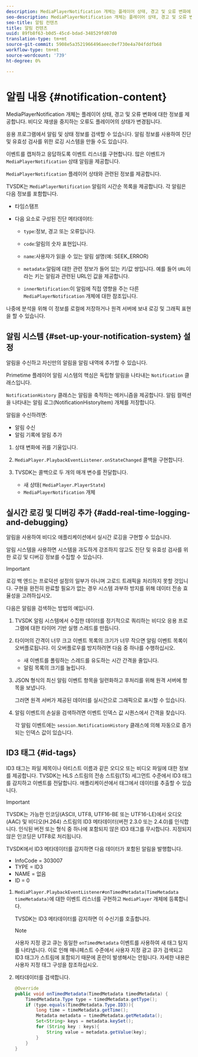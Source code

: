 ```yaml
---
description: MediaPlayerNotification 개체는 플레이어 상태, 경고 및 오류 변화에 대한 정보를 제공합니다. 비디오 재생을 중지하는 오류도 플레이어의 상태가 변경됩니다.
seo-description: MediaPlayerNotification 개체는 플레이어 상태, 경고 및 오류 변화에 대한 정보를 제공합니다. 비디오 재생을 중지하는 오류도 플레이어의 상태가 변경됩니다.
seo-title: 알림 컨텐츠
title: 알림 컨텐츠
uuid: 89fb8f63-b0d5-45cd-bdad-348529fd07d0
translation-type: tm+mt
source-git-commit: 5908e5a3521966496aeec0ef730e4a704fddfb68
workflow-type: tm+mt
source-wordcount: '739'
ht-degree: 0%

---
```



# 알림 내용 {#notification-content}

MediaPlayerNotification 개체는 플레이어 상태, 경고 및 오류 변화에 대한 정보를 제공합니다. 비디오 재생을 중지하는 오류도 플레이어의 상태가 변경됩니다.

응용 프로그램에서 알림 및 상태 정보를 검색할 수 있습니다. 알림 정보를 사용하여 진단 및 유효성 검사를 위한 로깅 시스템을 만들 수도 있습니다.

이벤트를 캡처하고 응답하도록 이벤트 리스너를 구현합니다. 많은 이벤트가 `MediaPlayerNotification` 상태 알림을 제공합니다.

`MediaPlayerNotification` 플레이어 상태와 관련된 정보를 제공합니다.

TVSDK는 `MediaPlayerNotification` 알림의 시간순 목록을 제공합니다. 각 알림은 다음 정보를 포함합니다.

* 타임스탬프
* 다음 요소로 구성된 진단 메타데이터:

   * `type`:정보, 경고 또는 오류입니다.
   * `code`:알림의 숫자 표현입니다.
   * `name`:사용자가 읽을 수 있는 알림 설명(예: SEEK_ERROR)
   * `metadata`:알림에 대한 관련 정보가 들어 있는 키/값 쌍입니다. 예를 들어 `URL`이라는 키는 알림과 관련된 URL인 값을 제공합니다.

   * `innerNotification`:이 알림에 직접 영향을 주는 다른  `MediaPlayerNotification` 개체에 대한 참조입니다.

나중에 분석을 위해 이 정보를 로컬에 저장하거나 원격 서버에 보내 로깅 및 그래픽 표현을 할 수 있습니다.

## 알림 시스템 {#set-up-your-notification-system} 설정

알림을 수신하고 자신만의 알림을 알림 내역에 추가할 수 있습니다.

Primetime 플레이어 알림 시스템의 핵심은 독립형 알림을 나타내는 `Notification` 클래스입니다.

`NotificationHistory` 클래스는 알림을 축적하는 메커니즘을 제공합니다. 알림 컬렉션을 나타내는 알림 로그(NotificationHistoryItem) 개체를 저장합니다.

알림을 수신하려면:

* 알림 수신
* 알림 기록에 알림 추가

1. 상태 변화에 귀를 기울입니다.
1. `MediaPlayer.PlaybackEventListener.onStateChanged` 콜백을 구현합니다.
1. TVSDK는 콜백으로 두 개의 매개 변수를 전달합니다.

   * 새 상태( `MediaPlayer.PlayerState`)
   * `MediaPlayerNotification` 개체

## 실시간 로깅 및 디버깅 추가 {#add-real-time-logging-and-debugging}

알림을 사용하여 비디오 애플리케이션에서 실시간 로깅을 구현할 수 있습니다.

알림 시스템을 사용하면 시스템을 과도하게 강조하지 않고도 진단 및 유효성 검사를 위한 로깅 및 디버깅 정보를 수집할 수 있습니다.

>[!IMPORTANT]
>
>로깅 백 엔드는 프로덕션 설정의 일부가 아니며 고로드 트래픽을 처리하지 못할 것입니다. 구현을 완전히 완료할 필요가 없는 경우 시스템 과부하 방지를 위해 데이터 전송 효율성을 고려하십시오.

다음은 알림을 검색하는 방법의 예입니다.

1. TVSDK 알림 시스템에서 수집한 데이터를 정기적으로 쿼리하는 비디오 응용 프로그램에 대한 타이머 기반 실행 스레드를 만듭니다.

1. 타이머의 간격이 너무 크고 이벤트 목록의 크기가 너무 작으면 알림 이벤트 목록이 오버플로됩니다. 이 오버플로우를 방지하려면 다음 중 하나를 수행하십시오.

   * 새 이벤트를 폴링하는 스레드를 유도하는 시간 간격을 줄입니다.
   * 알림 목록의 크기를 늘립니다.

1. JSON 형식의 최신 알림 이벤트 항목을 일련화하고 후처리를 위해 원격 서버에 항목을 보냅니다.

   그러면 원격 서버가 제공된 데이터를 실시간으로 그래픽으로 표시할 수 있습니다.
1. 알림 이벤트의 손실을 검색하려면 이벤트 인덱스 값 시퀀스에서 간격을 찾습니다.

   각 알림 이벤트에는 `session.NotificationHistory` 클래스에 의해 자동으로 증가되는 인덱스 값이 있습니다.

## ID3 태그 {#id-tags}

ID3 태그는 파일 제목이나 아티스트 이름과 같은 오디오 또는 비디오 파일에 대한 정보를 제공합니다. TVSDK는 HLS 스트림의 전송 스트림(TS) 세그먼트 수준에서 ID3 태그를 감지하고 이벤트를 전달합니다. 애플리케이션에서 태그에서 데이터를 추출할 수 있습니다.

>[!IMPORTANT]
>
>TVSDK는 가능한 인코딩(ASCII, UTF8, UTF16-BE 또는 UTF16-LE)에서 오디오(AAC) 및 비디오(H.264) 스트림의 ID3 메타데이터(버전 2.3.0 또는 2.4.0)를 인식합니다. 인식된 버전 또는 형식 중 하나에 포함되지 않은 ID3 태그를 무시합니다. 지정되지 않은 인코딩은 UTF8로 처리됩니다.

TVSDK에서 ID3 메타데이터를 감지하면 다음 데이터가 포함된 알림을 발행합니다.

* InfoCode = 303007
* TYPE = ID3
* NAME = 없음
* ID = 0

1. `MediaPlayer.PlaybackEventListener#onTimedMetadata(TimeMetadata timeMetadata)`에 대한 이벤트 리스너를 구현하고 `MediaPlayer` 개체에 등록합니다.

   TVSDK는 ID3 메타데이터를 감지하면 이 수신기를 호출합니다.

   >[!NOTE]
   >
   >사용자 지정 광고 큐는 동일한 `onTimedMetadata` 이벤트를 사용하여 새 태그 탐지를 나타냅니다. 이로 인해 매니페스트 수준에서 사용자 지정 광고 큐가 검색되고 ID3 태그가 스트림에 포함되기 때문에 혼란이 발생해서는 안됩니다. 자세한 내용은 사용자 지정 태그 구성을 참조하십시오.

1. 메타데이터를 검색합니다.

   ```java
   @Override 
   public void onTimedMetadata(TimedMetadata timedMetadata) { 
       TimedMetadata.Type type = timedMetadata.getType(); 
       if (type.equals(TimedMetadata.Type.ID3)){ 
           long time = timeMetadata.getTime(); 
           Metadata metadata = timedMetadata.getMetadata(); 
           Set<String> keys = metadata.keySet(); 
           for (String key : keys){ 
               String value = metadata.getValue(key); 
           } 
       } 
   }
   ```
